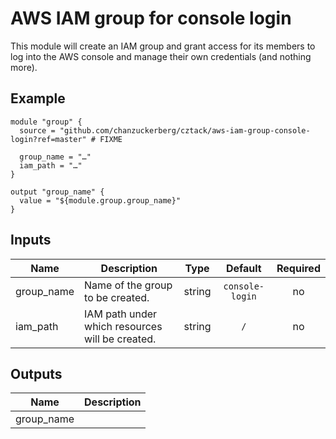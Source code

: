 # AWS IAM group for console login

This module will create an IAM group and grant access for its members to log into the AWS console and manage their own credentials (and nothing more).

## Example 

```hcl
module "group" {
  source = "github.com/chanzuckerberg/cztack/aws-iam-group-console-login?ref=master" # FIXME

  group_name = "…"
  iam_path = "…"
}

output "group_name" {
  value = "${module.group.group_name}"
}
```

<!-- START -->

## Inputs

| Name | Description | Type | Default | Required |
|------|-------------|:----:|:-----:|:-----:|
| group_name | Name of the group to be created. | string | `console-login` | no |
| iam_path | IAM path under which resources will be created. | string | `/` | no |

## Outputs

| Name | Description |
|------|-------------|
| group_name |  |

<!-- END -->
